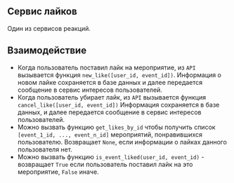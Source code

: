## Сервис лайков
Один из сервисов реакций. 
## Взаимодействие
- Когда пользователь поставил лайк на мероприятие, из `API` вызывается функция `new_like([user_id, event_id])`. 
Информация о новом лайке сохраняется в базе данных и далее передается сообщение в сервис интересов пользователей.
- Когда пользователь убирает лайк, из `API` вызывается функция `cancel_like([user_id, event_id])`
Информация сохраняется в базе данных, и далее передается сообщение в сервис интересов пользователей.
- Можно вызвать функцию `get_likes_by_id` чтобы получить список `[event_1_id, ..., event_n_id]` мероприятий, понравившихся пользователю. 
Возвращает `None`, если информации о лайках данного пользователя нет.
- Можно вызвать функцию `is_event_liked(user_id, event_id)` - возвращает `True` если пользователь поставил лайк на это мероприятие, `False` иначе.
